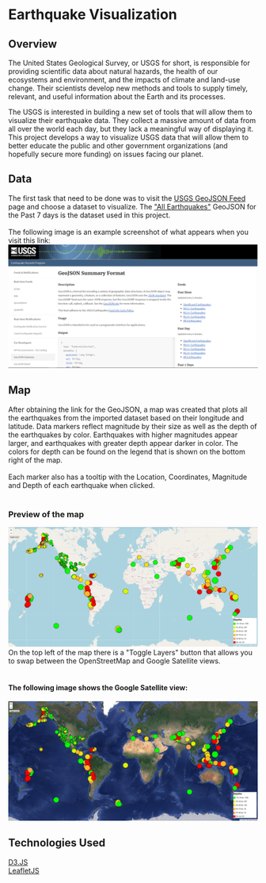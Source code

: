# Earthquake Visualization
## Overview
The United States Geological Survey, or USGS for short, is responsible for providing scientific data about natural hazards, the health of our ecosystems and environment, and the impacts of climate and land-use change. Their scientists develop new methods and tools to supply timely, relevant, and useful information about the Earth and its processes.

The USGS is interested in building a new set of tools that will allow them to visualize their earthquake data. They collect a massive amount of data from all over the world each day, but they lack a meaningful way of displaying it. This project develops a way to visualize USGS data that will allow them to better educate the public and other government organizations (and hopefully secure more funding) on issues facing our planet.

## Data
The first task that need to be done was to visit the [USGS GeoJSON Feed](https://earthquake.usgs.gov/earthquakes/feed/v1.0/geojson.php) page and choose a dataset to visualize. The ["All Earthquakes"](https://earthquake.usgs.gov/earthquakes/feed/v1.0/summary/all_week.geojson) GeoJSON for the Past 7 days is the dataset used in this project. </br> 
</br>
The following image is an example screenshot of what appears when you visit this link:
![Data](Images/3-Data.png) 

## Map
After obtaining the link for the GeoJSON, a map was created that plots all the earthquakes from the imported dataset based on their longitude and latitude. Data markers reflect magnitude by their size as well as the depth of the earthquakes by color. Earthquakes with higher magnitudes appear larger, and earthquakes with greater depth appear darker in color. The colors for depth can be found on the legend that is shown on the bottom right of the map. </br>
</br>
Each marker also has a tooltip with the Location, Coordinates, Magnitude and Depth of each earthquake when clicked. </br>
</br> 
### Preview of the map
![osmMap](Images/1-osmMap.JPG)
On the top left of the map there is a "Toggle Layers" button that allows you to swap between the OpenStreetMap and Google Satellite views. </br>
</br>
#### The following image shows the Google Satellite view:
![satelliteMap](Images/2-satelliteMap.JPG)

## Technologies Used
[D3.JS](https://d3js.org/) </br>
[LeafletJS](https://leafletjs.com/)
